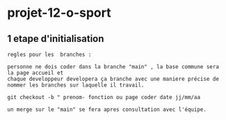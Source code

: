 # projet-12-o-sport

## 1 etape d'initialisation 
    regles pour les  branches :

    personne ne dois coder dans la branche "main" , la base commune sera la page accueil et 
    chaque developpeur developera ça branche avec une maniere précise de nommer les branches sur laquelle il travail.

    git checkout -b " prenom- fonction ou page coder date jj/mm/aa

    un merge sur le "main" se fera apres consultation avec l'équipe. 
